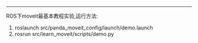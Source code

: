 ---

ROS下moveit最基本教程实验,运行方法:
1. roslaunch src/panda_moveit_config/launch/demo.launch
2. rosrun src/learn_moveit/scripts/demo.py
